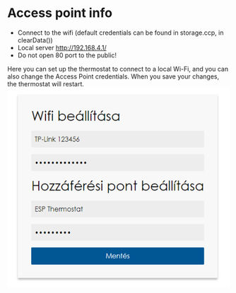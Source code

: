 # Access point info
- Connect to the wifi (default credentials can be found in storage.ccp, in clearData())
- Local server http://192.168.4.1/
- Do not open 80 port to the public!

Here you can set up the thermostat to connect to a local Wi-Fi, and you can also change the Access Point credentials. When you save your changes, the thermostat will restart.
![img.png](img.png)